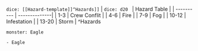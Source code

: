 `dice: [[Hazard-template]]^Hazards]]`
| `dice: d20 `  | Hazard Table  |
| ---------- | --------------|
| 1-3        | Crew Conflit  |
| 4-6        | Fire          |
| 7-9        | Fog           |
| 10-12      | Infestation   |
| 13-20      | Storm         |
^Hazards


```statblock
monster: Eagle
```


```encounter
- Eagle
```